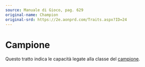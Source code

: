 ```yaml
---
source: Manuale di Gioco, pag. 629
original-name: Champion
original-srd: https://2e.aonprd.com/Traits.aspx?ID=24
---
```


# Campione

Questo tratto indica le capacità legate alla classe del
[campione](/classi/campione).
